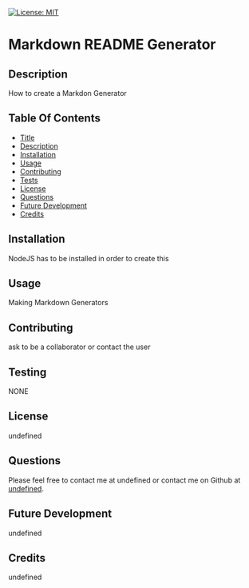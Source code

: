 [![License: MIT](https://img.shields.io/badge/License-MIT-yellow.svg)](https://opensource.org/licenses/MIT)
# Markdown README Generator

## Description
How to create a Markdon Generator

## Table Of Contents
- [Title](#title)
- [Description](#Description)
- [Installation](#Installation)
- [Usage](#Usage)
- [Contributing](#title)
- [Tests](#Tests)
- [License](#License)
- [Questions](#Questions)
- [Future Development](#Development)
- [Credits](#Credits)

## Installation
NodeJS has to be installed in order to create this

## Usage
Making Markdown Generators

## Contributing
ask to be a collaborator or contact the user

## Testing
NONE

## License
undefined



## Questions
Please feel free to contact me at undefined or contact me on Github at [undefined](https://github.com/undefined).

## Future Development
undefined

## Credits
undefined
